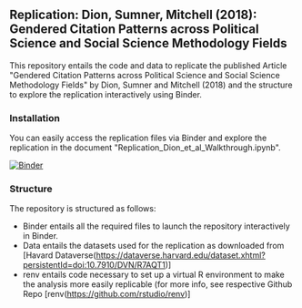 <!-- #region -->
## Replication: Dion, Sumner, Mitchell (2018): Gendered Citation Patterns across Political Science and Social Science Methodology Fields

This repository entails the code and data to replicate the published Article "Gendered Citation Patterns across Political Science and Social Science Methodology Fields" by Dion, Sumner and Mitchell (2018) and the structure to explore the replication interactively using Binder. 


### Installation
You can easily access the replication files via Binder and explore the replication in the document "Replication_Dion_et_al_Walkthrough.ipynb".

[![Binder](https://mybinder.org/badge_logo.svg)](https://mybinder.org/v2/gh/mio-hiehei/gender_citation_gap_dion_et_al/HEAD)


### Structure
The repository is structured as follows:

- Binder entails all the required files to launch the repository interactively in Binder.
- Data entails the datasets used for the replication as downloaded from [Havard Dataverse(https://dataverse.harvard.edu/dataset.xhtml?persistentId=doi:10.7910/DVN/R7AQT1)]
- renv entails code necessary to set up a virtual R environment to make the analysis more easily replicable (for more info, see respective Github Repo [renv(https://github.com/rstudio/renv)] 
<!-- #endregion -->
